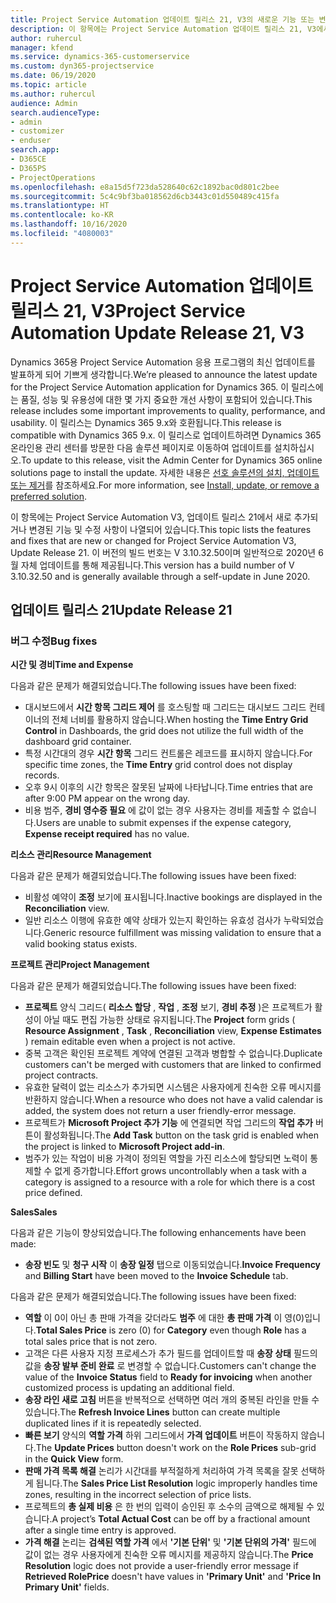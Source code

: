 ```yaml
---
title: Project Service Automation 업데이트 릴리스 21, V3의 새로운 기능 또는 변경된 기능
description: 이 항목에는 Project Service Automation 업데이트 릴리스 21, V3에서 사용할 수 있는 기능 및 수정 사항이 나열되어 있습니다.
author: ruhercul
manager: kfend
ms.service: dynamics-365-customerservice
ms.custom: dyn365-projectservice
ms.date: 06/19/2020
ms.topic: article
ms.author: ruhercul
audience: Admin
search.audienceType:
- admin
- customizer
- enduser
search.app:
- D365CE
- D365PS
- ProjectOperations
ms.openlocfilehash: e8a15d5f723da528640c62c1892bac0d801c2bee
ms.sourcegitcommit: 5c4c9bf3ba018562d6cb3443c01d550489c415fa
ms.translationtype: HT
ms.contentlocale: ko-KR
ms.lasthandoff: 10/16/2020
ms.locfileid: "4080003"
---
```

# <a name="project-service-automation-update-release-21-v3"></a><span data-ttu-id="edd46-103">Project Service Automation 업데이트 릴리스 21, V3</span><span class="sxs-lookup"><span data-stu-id="edd46-103">Project Service Automation Update Release 21, V3</span></span>

<span data-ttu-id="edd46-104">Dynamics 365용 Project Service Automation 응용 프로그램의 최신 업데이트를 발표하게 되어 기쁘게 생각합니다.</span><span class="sxs-lookup"><span data-stu-id="edd46-104">We’re pleased to announce the latest update for the Project Service Automation application for Dynamics 365.</span></span> <span data-ttu-id="edd46-105">이 릴리스에는 품질, 성능 및 유용성에 대한 몇 가지 중요한 개선 사항이 포함되어 있습니다.</span><span class="sxs-lookup"><span data-stu-id="edd46-105">This release includes some important improvements to quality, performance, and usability.</span></span> <span data-ttu-id="edd46-106">이 릴리스는 Dynamics 365 9.x와 호환됩니다.</span><span class="sxs-lookup"><span data-stu-id="edd46-106">This release is compatible with Dynamics 365 9.x.</span></span> <span data-ttu-id="edd46-107">이 릴리스로 업데이트하려면 Dynamics 365 온라인용 관리 센터를 방문한 다음 솔루션 페이지로 이동하여 업데이트를 설치하십시오.</span><span class="sxs-lookup"><span data-stu-id="edd46-107">To update to this release, visit the Admin Center for Dynamics 365 online solutions page to install the update.</span></span> <span data-ttu-id="edd46-108">자세한 내용은 [선호 솔루션의 설치, 업데이트 또는 제거](https://docs.microsoft.com/power-platform/admin/install-remove-preferred-solution)를 참조하세요.</span><span class="sxs-lookup"><span data-stu-id="edd46-108">For more information, see [Install, update, or remove a preferred solution](https://docs.microsoft.com/power-platform/admin/install-remove-preferred-solution).</span></span>

<span data-ttu-id="edd46-109">이 항목에는 Project Service Automation V3, 업데이트 릴리스 21에서 새로 추가되거나 변경된 기능 및 수정 사항이 나열되어 있습니다.</span><span class="sxs-lookup"><span data-stu-id="edd46-109">This topic lists the features and fixes that are new or changed for Project Service Automation V3, Update Release 21.</span></span> <span data-ttu-id="edd46-110">이 버전의 빌드 번호는 V 3.10.32.50이며 일반적으로 2020년 6월 자체 업데이트를 통해 제공됩니다.</span><span class="sxs-lookup"><span data-stu-id="edd46-110">This version has a build number of V 3.10.32.50 and is generally available through a self-update in June 2020.</span></span>

## <a name="update-release-21"></a><span data-ttu-id="edd46-111">업데이트 릴리스 21</span><span class="sxs-lookup"><span data-stu-id="edd46-111">Update Release 21</span></span>

### <a name="bug-fixes"></a><span data-ttu-id="edd46-112">버그 수정</span><span class="sxs-lookup"><span data-stu-id="edd46-112">Bug fixes</span></span>

<span data-ttu-id="edd46-113">**시간 및 경비**</span><span class="sxs-lookup"><span data-stu-id="edd46-113">**Time and Expense**</span></span>

<span data-ttu-id="edd46-114">다음과 같은 문제가 해결되었습니다.</span><span class="sxs-lookup"><span data-stu-id="edd46-114">The following issues have been fixed:</span></span>

- <span data-ttu-id="edd46-115">대시보드에서 **시간 항목 그리드 제어** 를 호스팅할 때 그리드는 대시보드 그리드 컨테이너의 전체 너비를 활용하지 않습니다.</span><span class="sxs-lookup"><span data-stu-id="edd46-115">When hosting the **Time Entry Grid Control** in Dashboards, the grid does not utilize the full width of the dashboard grid container.</span></span>
- <span data-ttu-id="edd46-116">특정 시간대의 경우 **시간 항목** 그리드 컨트롤은 레코드를 표시하지 않습니다.</span><span class="sxs-lookup"><span data-stu-id="edd46-116">For specific time zones, the **Time Entry** grid control does not display records.</span></span>
- <span data-ttu-id="edd46-117">오후 9시 이후의 시간 항목은 잘못된 날짜에 나타납니다.</span><span class="sxs-lookup"><span data-stu-id="edd46-117">Time entries that are after 9:00 PM appear on the wrong day.</span></span>
- <span data-ttu-id="edd46-118">비용 범주, **경비 영수증 필요** 에 값이 없는 경우 사용자는 경비를 제출할 수 없습니다.</span><span class="sxs-lookup"><span data-stu-id="edd46-118">Users are unable to submit expenses if the expense category, **Expense receipt required** has no value.</span></span>

<span data-ttu-id="edd46-119">**리소스 관리**</span><span class="sxs-lookup"><span data-stu-id="edd46-119">**Resource Management**</span></span>

<span data-ttu-id="edd46-120">다음과 같은 문제가 해결되었습니다.</span><span class="sxs-lookup"><span data-stu-id="edd46-120">The following issues have been fixed:</span></span>

- <span data-ttu-id="edd46-121">비활성 예약이 **조정** 보기에 표시됩니다.</span><span class="sxs-lookup"><span data-stu-id="edd46-121">Inactive bookings are displayed in the **Reconciliation** view.</span></span>
- <span data-ttu-id="edd46-122">일반 리소스 이행에 유효한 예약 상태가 있는지 확인하는 유효성 검사가 누락되었습니다.</span><span class="sxs-lookup"><span data-stu-id="edd46-122">Generic resource fulfillment was missing validation to ensure that a valid booking status exists.</span></span>

<span data-ttu-id="edd46-123">**프로젝트 관리**</span><span class="sxs-lookup"><span data-stu-id="edd46-123">**Project Management**</span></span>

<span data-ttu-id="edd46-124">다음과 같은 문제가 해결되었습니다.</span><span class="sxs-lookup"><span data-stu-id="edd46-124">The following issues have been fixed:</span></span>

- <span data-ttu-id="edd46-125">**프로젝트** 양식 그리드( **리소스 할당** , **작업** , **조정** 보기, **경비 추정** )은 프로젝트가 활성이 아닐 때도 편집 가능한 상태로 유지됩니다.</span><span class="sxs-lookup"><span data-stu-id="edd46-125">The **Project** form grids ( **Resource Assignment** , **Task** , **Reconciliation** view, **Expense Estimates** ) remain editable even when a project is not active.</span></span>
- <span data-ttu-id="edd46-126">중복 고객은 확인된 프로젝트 계약에 연결된 고객과 병합할 수 없습니다.</span><span class="sxs-lookup"><span data-stu-id="edd46-126">Duplicate customers can't be merged with customers that are linked to confirmed project contracts.</span></span>
- <span data-ttu-id="edd46-127">유효한 달력이 없는 리소스가 추가되면 시스템은 사용자에게 친숙한 오류 메시지를 반환하지 않습니다.</span><span class="sxs-lookup"><span data-stu-id="edd46-127">When a resource who does not have a valid calendar is added, the system does not return a user friendly-error message.</span></span>
- <span data-ttu-id="edd46-128">프로젝트가 **Microsoft Project 추가 기능** 에 연결되면 작업 그리드의 **작업 추가** 버튼이 활성화됩니다.</span><span class="sxs-lookup"><span data-stu-id="edd46-128">The **Add Task** button on the task grid is enabled when the project is linked to **Microsoft Project add-in**.</span></span>
- <span data-ttu-id="edd46-129">범주가 있는 작업이 비용 가격이 정의된 역할을 가진 리소스에 할당되면 노력이 통제할 수 없게 증가합니다.</span><span class="sxs-lookup"><span data-stu-id="edd46-129">Effort grows uncontrollably when a task with a category is assigned to a resource with a role for which there is a cost price defined.</span></span>

<span data-ttu-id="edd46-130">**Sales**</span><span class="sxs-lookup"><span data-stu-id="edd46-130">**Sales**</span></span>

<span data-ttu-id="edd46-131">다음과 같은 기능이 향상되었습니다.</span><span class="sxs-lookup"><span data-stu-id="edd46-131">The following enhancements have been made:</span></span>

- <span data-ttu-id="edd46-132">**송장 빈도** 및 **청구 시작** 이 **송장 일정** 탭으로 이동되었습니다.</span><span class="sxs-lookup"><span data-stu-id="edd46-132">**Invoice Frequency** and **Billing Start** have been moved to the **Invoice Schedule** tab.</span></span>

<span data-ttu-id="edd46-133">다음과 같은 문제가 해결되었습니다.</span><span class="sxs-lookup"><span data-stu-id="edd46-133">The following issues have been fixed:</span></span>

- <span data-ttu-id="edd46-134">**역할** 이 0이 아닌 총 판매 가격을 갖더라도 **범주** 에 대한 **총 판매 가격** 이 영(0)입니다.</span><span class="sxs-lookup"><span data-stu-id="edd46-134">**Total Sales Price** is zero (0) for **Category** even though **Role** has a total sales price that is not zero.</span></span>
- <span data-ttu-id="edd46-135">고객은 다른 사용자 지정 프로세스가 추가 필드를 업데이트할 때 **송장 상태** 필드의 값을 **송장 발부 준비 완료** 로 변경할 수 없습니다.</span><span class="sxs-lookup"><span data-stu-id="edd46-135">Customers can't change the value of the **Invoice Status** field to **Ready for invoicing** when another customized process is updating an additional field.</span></span>
- <span data-ttu-id="edd46-136">**송장 라인 새로 고침** 버튼을 반복적으로 선택하면 여러 개의 중복된 라인을 만들 수 있습니다.</span><span class="sxs-lookup"><span data-stu-id="edd46-136">The **Refresh Invoice Lines** button can create multiple duplicated lines if it is repeatedly selected.</span></span>
- <span data-ttu-id="edd46-137">**빠른 보기** 양식의 **역할 가격** 하위 그리드에서 **가격 업데이트** 버튼이 작동하지 않습니다.</span><span class="sxs-lookup"><span data-stu-id="edd46-137">The **Update Prices** button doesn't work on the **Role Prices** sub-grid in the **Quick View** form.</span></span>
- <span data-ttu-id="edd46-138">**판매 가격 목록 해결** 논리가 시간대를 부적절하게 처리하여 가격 목록을 잘못 선택하게 됩니다.</span><span class="sxs-lookup"><span data-stu-id="edd46-138">The **Sales Price List Resolution** logic improperly handles time zones, resulting in the incorrect selection of price lists.</span></span>
- <span data-ttu-id="edd46-139">프로젝트의 **총 실제 비용** 은 한 번의 입력이 승인된 후 소수의 금액으로 해제될 수 있습니다.</span><span class="sxs-lookup"><span data-stu-id="edd46-139">A project’s **Total Actual Cost** can be off by a fractional amount after a single time entry is approved.</span></span>
- <span data-ttu-id="edd46-140">**가격 해결** 논리는 **검색된 역할 가격** 에서 **'기본 단위'** 및 **'기본 단위의 가격'** 필드에 값이 없는 경우 사용자에게 친숙한 오류 메시지를 제공하지 않습니다.</span><span class="sxs-lookup"><span data-stu-id="edd46-140">The **Price Resolution** logic does not provide a user-friendly error message if **Retrieved RolePrice** doesn't have values in **'Primary Unit'** and **'Price In Primary Unit'** fields.</span></span>

